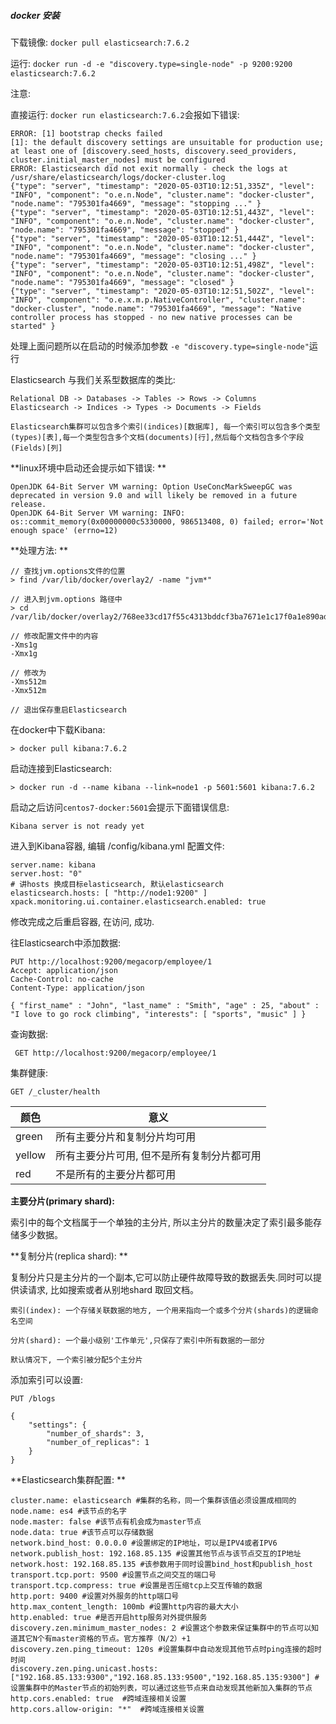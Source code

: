 ##### docker 安装

下载镜像: `docker pull elasticsearch:7.6.2`

运行: `docker run -d -e "discovery.type=single-node" -p 9200:9200  elasticsearch:7.6.2`



注意: 

直接运行: `docker run elasticsearch:7.6.2`会报如下错误: 

```
ERROR: [1] bootstrap checks failed
[1]: the default discovery settings are unsuitable for production use; at least one of [discovery.seed_hosts, discovery.seed_providers, cluster.initial_master_nodes] must be configured
ERROR: Elasticsearch did not exit normally - check the logs at /usr/share/elasticsearch/logs/docker-cluster.log
{"type": "server", "timestamp": "2020-05-03T10:12:51,335Z", "level": "INFO", "component": "o.e.n.Node", "cluster.name": "docker-cluster", "node.name": "795301fa4669", "message": "stopping ..." }
{"type": "server", "timestamp": "2020-05-03T10:12:51,443Z", "level": "INFO", "component": "o.e.n.Node", "cluster.name": "docker-cluster", "node.name": "795301fa4669", "message": "stopped" }
{"type": "server", "timestamp": "2020-05-03T10:12:51,444Z", "level": "INFO", "component": "o.e.n.Node", "cluster.name": "docker-cluster", "node.name": "795301fa4669", "message": "closing ..." }
{"type": "server", "timestamp": "2020-05-03T10:12:51,498Z", "level": "INFO", "component": "o.e.n.Node", "cluster.name": "docker-cluster", "node.name": "795301fa4669", "message": "closed" }
{"type": "server", "timestamp": "2020-05-03T10:12:51,502Z", "level": "INFO", "component": "o.e.x.m.p.NativeController", "cluster.name": "docker-cluster", "node.name": "795301fa4669", "message": "Native controller process has stopped - no new native processes can be started" }
```

处理上面问题所以在启动的时候添加参数 `-e "discovery.type=single-node"`运行



Elasticsearch 与我们关系型数据库的类比: 

```
Relational DB -> Databases -> Tables -> Rows -> Columns
Elasticsearch -> Indices -> Types -> Documents -> Fields
```

`Elasticsearch集群可以包含多个索引(indices)[数据库], 每一个索引可以包含多个类型(types)[表],每一个类型包含多个文档(documents)[行],然后每个文档包含多个字段(Fields)[列]`



**linux环境中启动还会提示如下错误: **

```
OpenJDK 64-Bit Server VM warning: Option UseConcMarkSweepGC was deprecated in version 9.0 and will likely be removed in a future release.
OpenJDK 64-Bit Server VM warning: INFO: os::commit_memory(0x00000000c5330000, 986513408, 0) failed; error='Not enough space' (errno=12)
```



**处理方法: **

```
// 查找jvm.options文件的位置
> find /var/lib/docker/overlay2/ -name "jvm*"

// 进入到jvm.options 路径中
> cd  /var/lib/docker/overlay2/768ee33cd17f55c4313bddcf3ba7671e1c17f0a1e890ad878abf55ca43ffe2bf/diff/usr/share/elasticsearch/config/

// 修改配置文件中的内容
-Xms1g
-Xmx1g

// 修改为
-Xms512m
-Xmx512m

// 退出保存重启Elasticsearch
```



在docker中下载Kibana: 

```
> docker pull kibana:7.6.2
```

启动连接到Elasticsearch:

```
> docker run -d --name kibana --link=node1 -p 5601:5601 kibana:7.6.2
```

启动之后访问`centos7-docker:5601`会提示下面错误信息: 

```
Kibana server is not ready yet
```

进入到Kibana容器, 编辑 /config/kibana.yml 配置文件: 

```
server.name: kibana
server.host: "0"
# 讲hosts 换成目标elasticsearch, 默认elasticsearch
elasticsearch.hosts: [ "http://node1:9200" ]
xpack.monitoring.ui.container.elasticsearch.enabled: true
```

修改完成之后重启容器, 在访问, 成功.



往Elasticsearch中添加数据: 

```
PUT http://localhost:9200/megacorp/employee/1
Accept: application/json
Cache-Control: no-cache
Content-Type: application/json

{ "first_name" : "John", "last_name" : "Smith", "age" : 25, "about" : "I love to go rock climbing", "interests": [ "sports", "music" ] }

```



查询数据: 

` GET http://localhost:9200/megacorp/employee/1`



集群健康: 

`GET /_cluster/health`

| 颜色   | 意义                                       |
| ------ | ------------------------------------------ |
| green  | 所有主要分片和复制分片均可用               |
| yellow | 所有主要分片可用, 但不是所有复制分片都可用 |
| red    | 不是所有的主要分片都可用                   |

**主要分片(primary shard):**

索引中的每个文档属于一个单独的主分片, 所以主分片的数量决定了索引最多能存储多少数据。

**复制分片(replica shard): **

复制分片只是主分片的一个副本,它可以防止硬件故障导致的数据丢失.同时可以提供读请求, 比如搜索或者从别地shard 取回文档。

`索引(index): 一个存储关联数据的地方, 一个用来指向一个或多个分片(shards)的逻辑命名空间`

`分片(shard): 一个最小级别'工作单元',只保存了索引中所有数据的一部分`



`默认情况下, 一个索引被分配5个主分片`

添加索引可以设置: 

```
PUT /blogs

{
	"settings": {
		"number_of_shards": 3,
		"number_of_replicas": 1
	}
}
```



**Elasticsearch集群配置: **

```
cluster.name: elasticsearch #集群的名称，同一个集群该值必须设置成相同的
node.name: es4 #该节点的名字
node.master: false #该节点有机会成为master节点
node.data: true #该节点可以存储数据
network.bind_host: 0.0.0.0 #设置绑定的IP地址，可以是IPV4或者IPV6
network.publish_host: 192.168.85.135 #设置其他节点与该节点交互的IP地址
network.host: 192.168.85.135 #该参数用于同时设置bind_host和publish_host
transport.tcp.port: 9500 #设置节点之间交互的端口号
transport.tcp.compress: true #设置是否压缩tcp上交互传输的数据
http.port: 9400 #设置对外服务的http端口号
http.max_content_length: 100mb #设置http内容的最大大小
http.enabled: true #是否开启http服务对外提供服务
discovery.zen.minimum_master_nodes: 2 #设置这个参数来保证集群中的节点可以知道其它N个有master资格的节点。官方推荐（N/2）+1
discovery.zen.ping_timeout: 120s #设置集群中自动发现其他节点时ping连接的超时时间
discovery.zen.ping.unicast.hosts: ["192.168.85.133:9300","192.168.85.133:9500","192.168.85.135:9300"] #设置集群中的Master节点的初始列表，可以通过这些节点来自动发现其他新加入集群的节点
http.cors.enabled: true  #跨域连接相关设置
http.cors.allow-origin: "*"  #跨域连接相关设置  
```

